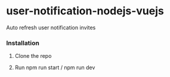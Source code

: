 # user-notification-nodejs-vuejs
Auto refresh user notification invites

### Installation

1. Clone the repo

2. Run npm run start / npm run dev
